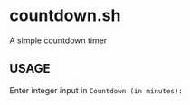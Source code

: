 # countdown.sh
A simple countdown timer

## USAGE
Enter integer input in `Countdown (in minutes): `
